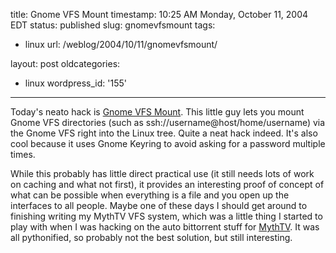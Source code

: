 title: Gnome VFS Mount
timestamp: 10:25 AM Monday, October 11, 2004 EDT
status: published
slug: gnomevfsmount
tags:
- linux
url: /weblog/2004/10/11/gnomevfsmount/

layout: post
oldcategories:
- linux
wordpress_id: '155'

---

Today's neato hack is [Gnome VFS Mount](http://primates.ximian.com/~sandino/gnomevfs-mount/index.html).  This little guy lets you mount Gnome VFS
directories (such as ssh://username@host/home/username) via the Gnome VFS right
into the Linux tree.  Quite a neat hack indeed.  It's also cool because it
uses Gnome Keyring to avoid asking for a password multiple times.






While this probably has little direct practical use (it still needs lots of
work on caching and what not first), it provides an interesting proof of
concept of what can be possible when everything is a file and you open up the
interfaces to all people.  Maybe one of these days I should get around to
finishing writing my MythTV VFS system, which was a little thing I started
to play with when I was hacking on the auto bittorrent stuff for
[MythTV](http://www.mythtv.org/).  It was all pythonified, so
probably not the best solution, but still interesting.

